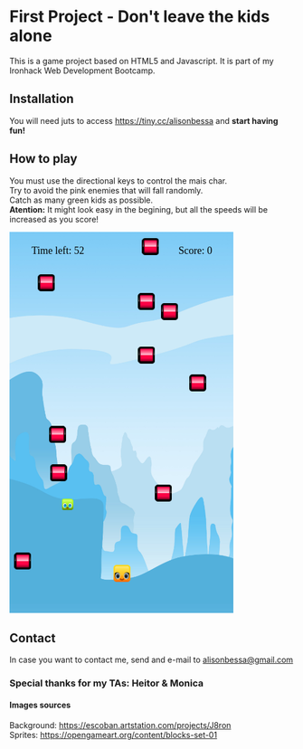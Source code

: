 # First Project - Don't leave the kids alone
This is a game project based on HTML5 and Javascript. It is part of my Ironhack Web Development Bootcamp.


## Installation
You will need juts to access https://tiny.cc/alisonbessa and **start having fun!**


## How to play
You must use the directional keys to control the mais char. <br>
Try to avoid the pink enemies that will fall randomly. <br>
Catch as many green kids as possible. <br>
**Atention:** It might look easy in the begining, but all the speeds will be increased as you score!

 ![Game screenshot](screenshot.png)
 
 
 ## Contact
 In case you want to contact me, send and e-mail to alisonbessa@gmail.com

### Special thanks for my TAs: Heitor & Monica


#### Images sources
Background: https://escoban.artstation.com/projects/J8ron <br>
Sprites: https://opengameart.org/content/blocks-set-01
